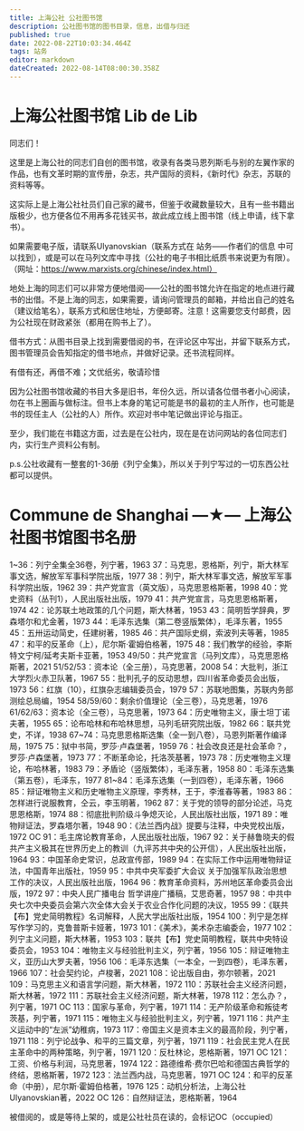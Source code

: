 ```yaml
---
title: 上海公社 公社图书馆
description: 公社图书馆的图书目录，信息，出借与归还
published: true
date: 2022-08-22T10:03:34.464Z
tags: 站务
editor: markdown
dateCreated: 2022-08-14T08:00:30.358Z
---
```


# 上海公社图书馆 Lib de Lib
同志们！

这里是上海公社的同志们自创的图书馆，收录有各类马恩列斯毛与别的左翼作家的作品，也有文革时期的宣传册，杂志，共产国际的资料，《新时代》杂志，苏联的资料等等。

这实际上是上海公社社员们自己家的藏书，但鉴于收藏数量较大，且有一些书籍出版极少，也方便各位不用再多花钱买书，故此成立线上图书馆（线上申请，线下拿书）。

如果需要电子版，请联系Ulyanovskian（联系方式在 站务——作者们的信息 中可以找到），或是可以在马列文库中寻找（公社的电子书相比纸质书来说更为有限）。（网址：https://www.marxists.org/chinese/index.html）

地处上海的同志们可以非常方便地借阅——公社的图书馆允许在指定的地点进行藏书的出借。不是上海的同志，如果需要，请询问管理员的邮箱，并给出自己的姓名（建议给笔名），联系方式和居住地址，方便邮寄。注意！这需要您支付邮费，因为公社现在财政紧张（都用在购书上了）。

借书方式：从图书目录上找到需要借阅的书，在评论区中写出，并留下联系方式，图书管理员会告知指定的借书地点，并做好记录。还书流程同样。

有借有还，再借不难；文优纸劣，敬请珍惜

因为公社图书馆收藏的书目大多是旧书，年份久远，所以请各位借书者小心阅读，勿在书上圈画与做标注。但书上本身的笔记可能是书的最初的主人所作，也可能是书的现任主人（公社的人）所作。欢迎对书中笔记做出评论与指正。

至少，我们能在书籍这方面，过去是在公社内，现在是在访问网站的各位同志们内，实行生产资料公有制。

p.s.公社收藏有一整套的1-36册《列宁全集》，所以关于列宁写过的一切东西公社都可以提供。

#                Commune de Shanghai         —★— 上海公社图书馆图书名册 
1~36：列宁全集全36卷，列宁著，1963
37：马克思，恩格斯，列宁，斯大林军事文选，解放军军事科学院出版，1977
38：列宁，斯大林军事文选，解放军军事科学院出版，1962
39：共产党宣言（英文版），马克思恩格斯著，1998
40：党史资料（丛刊1），人民出版社出版，1979
41：共产党宣言，马克思恩格斯著，1974
42：论苏联土地政策的几个问题，斯大林著，1953
43：简明哲学辞典，罗森塔尔和尤金著，1973
44：毛泽东选集（第二卷竖版繁体），毛泽东著，1955
45：五卅运动简史，任建树著，1985
46：共产国际史纲，索波列夫等著，1985
47：和平的反革命（上），尼尔斯·霍姆伯格著，1975
48：我们教学的经验，李斯特文宁柯/延考夫斯卡亚著，1953
49/50：共产党宣言（马列文库），马克思恩格斯著，2021
51/52/53：资本论（全三册），马克思著，2008
54：大批判，浙江大学烈火赤卫队著，1967
55：批判孔子的反动思想，四川省革命委员会出版，1973
56：红旗（10），红旗杂志编辑委员会，1979
57：苏联地图集，苏联内务部测绘总局编，1954
58/59/60：剩余价值理论（全三卷），马克思著，1976
61/62/63：资本论（全三卷），马克思著，1973
64：历史唯物主义，康士坦丁诺夫著，1955
65：论布哈林和布哈林思想，马列毛研究院出版，1982
66：联共党史，不详，1938
67~74：马克思恩格斯选集（全一到八卷），马恩列斯著作编译局，1975
75：狱中书简，罗莎·卢森堡著，1959
76：社会改良还是社会革命？，罗莎·卢森堡著，1973
77：不断革命论，托洛茨基著，1973
78：历史唯物主义理论，布哈林著，1983
79：矛盾论（竖版繁体），毛泽东著，1958
80：毛泽东选集（第五卷），毛泽东，1977
81~84：毛泽东选集（一到四卷），毛泽东著，1966
85：辩证唯物主义和历史唯物主义原理，李秀林，王于，李淮春等著，1983
86：怎样进行说服教育，仝云，李玉明著，1962
87：关于党的领导的部分论述，马克思恩格斯，1974
88：彻底批判阶级斗争熄灭论，人民出版社出版，1971
89：唯物辩证法，罗森塔尔著，1948
90：《法兰西内战》提要与注释，中央党校出版，1972 OC 
91：毛主席论教育革命，人民出版社出版，1967
92：关于赫鲁晓夫的假共产主义极其在世界历史上的教训（九评苏共中央的公开信），人民出版社出版，1964
93：中国革命史常识，总政宣传部，1989
94：在实际工作中运用唯物辩证法，中国青年出版社，1959
95：中共中央军委扩大会议 关于加强军队政治思想工作的决议，人民出版社出版，1964
96：教育革命资料，苏州地区革命委员会出版，1972
97：中央人民广播电台 哲学讲座广播稿，艾思奇著，1957
98：中共中央七次中央委员会第六次全体大会关于农业合作化问题的决议，1955
99：《联共【布】党史简明教程》名词解释，人民大学出版社出版，1954
100：列宁是怎样写作学习的，克鲁普斯卡娅著，1973
101：《美术》，美术杂志编委会，1977
102：列宁主义问题，斯大林著，1953
103：联共【布】党史简明教程，联共中央特设委员会，1953
104：唯物主义与经验批判主义，列宁著，1956
105：辩证唯物主义，亚历山大罗夫著，1956
106：毛泽东选集（一本全，一到四卷），毛泽东著，1966
107：社会契约论，卢梭著，2021
108：论出版自由，弥尔顿著，2021
109：马克思主义和语言学问题，斯大林著，1972
110：苏联社会主义经济问题，斯大林著，1972
111：苏联社会主义经济问题，斯大林著，1978
112：怎么办？，列宁著，1971 OC
113：国家与革命，列宁著，1971
114：无产阶级革命和叛徒考茨基，列宁著，1971
115：唯物主义与经验批判主义，列宁著，1971
116：共产主义运动中的“左派”幼稚病，1973
117：帝国主义是资本主义的最高阶段，列宁著，1971
118：列宁论战争、和平的三篇文章，列宁著，1971
119：社会民主党人在民主革命中的两种策略，列宁著，1971
120：反杜林论，恩格斯著，1971 OC
121：工资、价格与利润，马克思著，1974
122：路德维希·费尔巴哈和德国古典哲学的终结，恩格斯著，1972
123：法兰西内战，马克思著，1971 OC
124：和平的反革命（中册），尼尔斯·霍姆伯格著，1976
125：动机分析法，上海公社Ulyanovskian著，2022 OC
126：自然辩证法，恩格斯著，1964

被借阅的，或是等待上架的，或是公社社员在读的，会标记OC（occupied）
